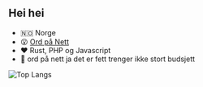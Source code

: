 ## Hei hei

- 🇳🇴 Norge
- 😮 [Ord på Nett](https://isak.brunhenriksen.no/ordpanett) 
- ❤️ Rust, PHP og Javascript
- 🤯 ord på nett ja det er fett trenger ikke stort budsjett
  
![Top Langs](https://github-readme-stats.vercel.app/api/top-langs/?username=isakbh&layout=compact&hide=ren'py,hack,css)
